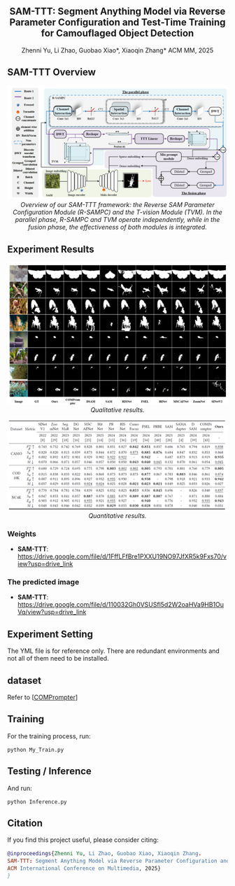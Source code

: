 <div align="center">
<h2>SAM-TTT: Segment Anything Model via Reverse Parameter Configuration and Test-Time Training for Camouflaged Object Detection
</h2>
Zhenni Yu, Li Zhao, Guobao Xiao*, Xiaoqin Zhang*
ACM MM, 2025
</div>


## SAM-TTT Overview
<p align="center">
    <img src="asset/SAM-TTT.png"/> <br/>
    <em> 
    Overview of our SAM-TTT framework: the Reverse SAM Parameter Configuration Module (R-SAMPC) and the T-vision Module
(TVM). In the parallel phase, R-SAMPC and TVM operate independently, while in the fusion phase, the effectiveness of both modules is
integrated.
    </em>
</p>

## Experiment Results

<p align="center">
    <img src="asset/Qualitative_analysis.png"/> <br/>
    <em>
    Qualitative results.
    </em>
</p>


<p align="center">
    <img src="asset/Quantitative_result.png"/> <br/>
    <em> 
    Quantitative results.
    </em>
</p>


### Weights
- **SAM-TTT**:
https://drive.google.com/file/d/1FffLFfBre1PXXU19NO97JfXR5k9Fxs70/view?usp=drive_link

### The predicted image
- **SAM-TTT**: 
https://drive.google.com/file/d/110032Gh0VSUSfl5d2W2oaHVa9HB1OuVq/view?usp=drive_link

## Experiment Setting

The YML file is for reference only. There are redundant environments and not all of them need to be installed.

## dataset
Refer to [[COMPrompter](https://github.com/guobaoxiao/COMPrompter)]


## Training
For the training process, run:

    python My_Train.py

## Testing / Inference

And run:

    python Inference.py


## Citation

If you find this project useful, please consider citing:

```bibtex
@inproceedings{Zhenni Yu, Li Zhao, Guobao Xiao, Xiaoqin Zhang. 
SAM-TTT: Segment Anything Model via Reverse Parameter Configuration and Test-Time Training for Camouflaged Object Detection [C]. 
ACM International Conference on Multimedia, 2025}
}
```